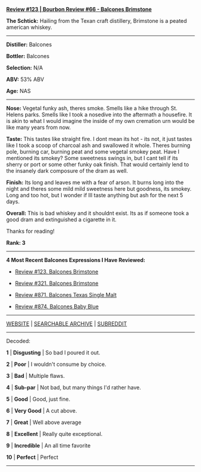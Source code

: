 
[**Review #123 | Bourbon Review #66 - Balcones Brimstone**]( https://t8ke.review/review-123-balcones-brimstone/)

**The Schtick:** Hailing from the Texan craft distillery, Brimstone is a peated american whiskey. 

-----

**Distiller:** Balcones

**Bottler:** Balcones

**Selection:** N/A

**ABV:**  53% ABV

**Age:** NAS 

-----

**Nose:**  Vegetal funky ash, theres smoke. Smells like a hike through St. Helens parks. Smells like I took a nosedive into the aftermath a housefire. It is akin to what I would imagine the inside of my own cremation urn would be like many years from now. 

**Taste:** This tastes like straight fire. I dont mean its hot - its not, it just tastes like I took a scoop of charcoal ash and swallowed it whole. Theres burning pole, burning car, burning peat and some vegetal smokey peat. Have I mentioned its smokey? Some sweetness swings in, but I cant tell if its sherry or port or some other funky oak finish. That would certainly lend to the insanely dark composure of the dram as well. 

**Finish:**  Its long and leaves me with a fear of arson. It burns long into the night and theres some mild mild sweetness here but goodness, its smokey. Long and too hot, but I wonder if Ill taste anything but ash for the next 5 days.

**Overall:** This is bad whiskey and it shouldnt exist. Its as if someone took a good dram and extinguished a cigarette in it.  

Thanks for reading!

**Rank: 3**

----- 

**4 Most Recent Balcones Expressions I Have Reviewed:** 

- [Review #123. Balcones Brimstone]( https://t8ke.review/review-123-balcones-brimstone/) 

- [Review #321. Balcones Brimstone]( https://t8ke.review/review-321-balcones-brimstone/) 

- [Review #871. Balcones Texas Single Malt]( https://t8ke.review/review-871-balcones-texas-single-malt-whiskey/) 

- [Review #874. Balcones Baby Blue]( https://t8ke.review/review-874-balcones-baby-blue/) 

-----

[WEBSITE](https://t8ke.review) | [SEARCHABLE ARCHIVE](https://t8ke.review/review-archive/) | [SUBREDDIT](https://reddit.com/r/t8kereviews)

-----

Decoded:

**1** | **Disgusting** | So bad I poured it out.

**2** | **Poor** | I wouldn't consume by choice.

**3** | **Bad** | Multiple flaws.

**4** | **Sub-par** | Not bad, but many things I'd rather have.

**5** | **Good** | Good, just fine.

**6** | **Very Good** | A cut above.

**7** | **Great** | Well above average

**8** | **Excellent** | Really quite exceptional.

**9** | **Incredible** | An all time favorite

**10** | **Perfect** | Perfect

----

